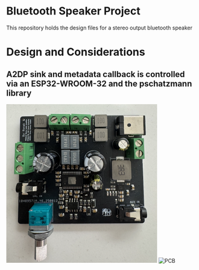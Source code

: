 # Bluetooth Speaker Project
This repository holds the design files for a stereo output bluetooth speaker
# Design and Considerations
## A2DP sink and metadata callback is controlled via an ESP32-WROOM-32 and the pschatzmann library
<img src="images/PCB.png" alt="PCB" width="400"/>
<img src="images/TFT.GIF" alt="PCB" width="400"/>

